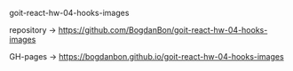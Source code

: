 goit-react-hw-04-hooks-images

repository -> https://github.com/BogdanBon/goit-react-hw-04-hooks-images

GH-pages -> https://bogdanbon.github.io/goit-react-hw-04-hooks-images
